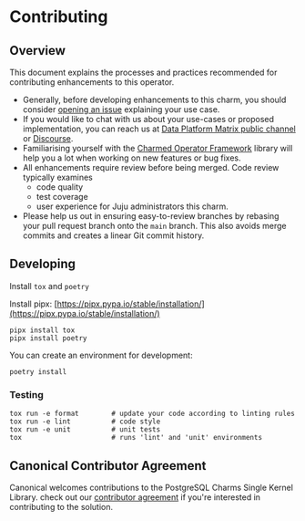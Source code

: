 # Contributing

## Overview

This document explains the processes and practices recommended for contributing enhancements to
this operator.

- Generally, before developing enhancements to this charm, you should consider
  [opening an issue](https://github.com/canonical/postgresql-single-kernel-library/issues) explaining
  your use case.
- If you would like to chat with us about your use-cases or proposed
  implementation, you can reach us at [Data Platform Matrix public channel](https://matrix.to/#/#charmhub-data-platform:ubuntu.com) or [Discourse](https://discourse.charmhub.io/).
- Familiarising yourself with the [Charmed Operator Framework](https://juju.is/docs/sdk) library will help you a lot when working
  on new features or bug fixes.
- All enhancements require review before being merged. Code review typically
  examines
  - code quality
  - test coverage
  - user experience for Juju administrators this charm.
- Please help us out in ensuring easy-to-review branches by rebasing your pull
  request branch onto the `main` branch. This also avoids merge commits and
  creates a linear Git commit history.

## Developing

Install `tox` and `poetry`

Install pipx: [https://pipx.pypa.io/stable/installation/](https://pipx.pypa.io/stable/installation/)

```shell
pipx install tox
pipx install poetry
```

You can create an environment for development:

```shell
poetry install
```

### Testing

```shell
tox run -e format        # update your code according to linting rules
tox run -e lint          # code style
tox run -e unit          # unit tests
tox                      # runs 'lint' and 'unit' environments
```

## Canonical Contributor Agreement

Canonical welcomes contributions to the PostgreSQL Charms Single Kernel Library.
check out our [contributor agreement](https://ubuntu.com/legal/contributors) if you're interested in contributing to the solution.

